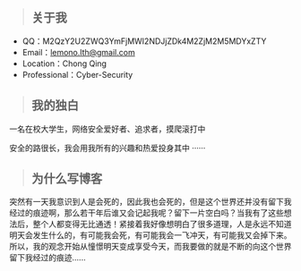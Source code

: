 > ## 关于我

+ QQ：M2QzY2U2ZWQ3YmFjMWI2NDJjZDk4M2ZjM2M5MDYxZTY
+ Email：lemono.lth@gmail.com
+ Location：Chong Qing
+ Professional：Cyber-Security




> ## 我的独白



一名在校大学生，网络安全爱好者、追求者，摸爬滚打中

安全的路很长，我会用我所有的兴趣和热爱投身其中 ······



> ## 为什么写博客



​		突然有一天我意识到人是会死的，因此我也会死的，但是这个世界还并没有留下我经过的痕迹啊，那么若干年后谁又会记起我呢？留下一片空白吗？当我有了这些想法后，整个人都变得无比通透！紧接着我好像想明白了很多道理，人是永远不知道明天会发生什么的，有可能我会死，有可能我会一飞冲天，有可能我又会掉下来。所以，我的观念开始从憧憬明天变成享受今天，而我要做的就是不断的向这个世界留下我经过的痕迹......